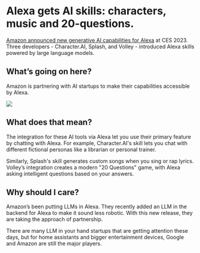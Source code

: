 # Alexa gets AI skills: characters, music and 20-questions.

[Amazon announced new generative AI capabilities for Alexa](https://techcrunch.com/2024/01/09/amazons-alexa-gets-new-generative-ai-powered-experiences/?utm_source=bensbites\&utm_medium=referral\&utm_campaign=alexa-gets-ai-skills-characters-music-and-20-questions) at CES 2023. Three developers - Character.AI, Splash, and Volley - introduced Alexa skills powered by large language models.

## What’s going on here?

Amazon is partnering with AI startups to make their capabilities accessible by Alexa.

![](https://media.beehiiv.com/cdn-cgi/image/fit=scale-down,format=auto,onerror=redirect,quality=80/uploads/asset/file/42ebfb14-3c2f-427e-99f3-675de288cd71/image.png?t=1704969476)

## What does that mean?

The integration for these AI tools via Alexa let you use their primary feature by chatting with Alexa. For example, Character.AI's skill lets you chat with different fictional personas like a librarian or personal trainer.

Similarly, Splash's skill generates custom songs when you sing or rap lyrics. Volley’s integration creates a modern "20 Questions" game, with Alexa asking intelligent questions based on your answers.

## Why should I care?

Amazon’s been putting LLMs in Alexa. They recently added an LLM in the backend for Alexa to make it sound less robotic. With this new release, they are taking the approach of partnership.

There are many LLM in your hand startups that are getting attention these days, but for home assistants and bigger entertainment devices, Google and Amazon are still the major players.
